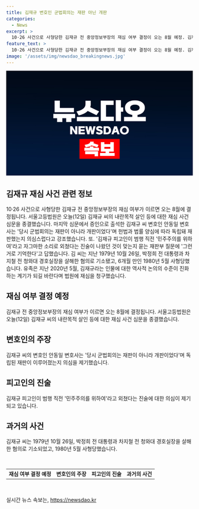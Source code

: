 ```yaml
---
title: 김재규 변호인 군법회의는 재판 아닌 개판
categories:
  - News
excerpt: >
  10·26 사건으로 사형당한 김재규 전 중앙정보부장의 재심 여부 결정이 오는 8월 예정. 김재규 씨의 내란목적 살인 등에 대한 재심 종결, 변호인은 군법회의의 공정성 의심 표명. 김재규 피고인의 진술과 유족의 재심 청구에 주목. ※ YTN 뉴스 [카카오톡] YTN 검색 후 채널 추가 [전화] 02-398-8585 [메일] social@ytn.co.kr
feature_text: >
  10·26 사건으로 사형당한 김재규 전 중앙정보부장의 재심 여부 결정이 오는 8월 예정. 김재규 씨의 내란목적 살인 등에 대한 재심 종결, 변호인은 군법회의의 공정성 의심 표명. 김재규 피고인의 진술과 유족의 재심 청구에 주목. ※ YTN 뉴스 [카카오톡] YTN 검색 후 채널 추가 [전화] 02-398-8585 [메일] social@ytn.co.kr
image: '/assets/img/newsdao_breakingnews.jpg'
---
```


<p><img src="/assets/img/newsdao_breakingnews.jpg" alt="ranknews 속보" /></p>

<h2 data-ke-size="size26">김재규 재심 사건 관련 정보</h2>

<p data-ke-size="size16">10·26 사건으로 사형당한 김재규 전 중앙정보부장의 재심 여부가 이르면 오는 8월에 결정됩니다. 서울고등법원은 오늘(12일) 김재규 씨의 내란목적 살인 등에 대한 재심 사건 심문을 종결했습니다. 마지막 심문에서 증인으로 출석한 김재규 씨 변호인 안동일 변호사는 '당시 군법회의는 재판이 아니라 개판이었다'며 헌법과 법률 양심에 따라 독립돼 재판했는지 의심스럽다고 강조했습니다. 또. '김재규 피고인이 범행 직전 '민주주의를 위하여'라고 자그마한 소리로 외쳤다는 진술이 나왔던 것이 맞는지 묻는 재판부 질문에 '그런 거로 기억한다'고 답했습니다. 김 씨는 지난 1979년 10월 26일, 박정희 전 대통령과 차지철 전 청와대 경호실장을 살해한 혐의로 기소됐고, 6개월 만인 1980년 5월 사형당했습니다. 유족은 지난 2020년 5월, 김재규라는 인물에 대한 역사적 논의의 수준이 진화하는 계기가 되길 바란다며 법원에 재심을 청구했습니다.</p>

<h2 data-ke-size="size26">재심 여부 결정 예정</h2>

<p data-ke-size="size16">김재규 전 중앙정보부장의 재심 여부가 이르면 오는 8월에 결정됩니다. 서울고등법원은 오늘(12일) 김재규 씨의 내란목적 살인 등에 대한 재심 사건 심문을 종결했습니다.</p>

<h2 data-ke-size="size26">변호인의 주장</h2>

<p data-ke-size="size16">김재규 씨의 변호인 안동일 변호사는 '당시 군법회의는 재판이 아니라 개판이었다'며 독립된 재판이 이루어졌는지 의심을 제기했습니다.</p>

<h2 data-ke-size="size26">피고인의 진술</h2>

<p data-ke-size="size16">김재규 피고인이 범행 직전 '민주주의를 위하여'라고 외쳤다는 진술에 대한 의심이 제기되고 있습니다.</p>

<h2 data-ke-size="size26">과거의 사건</h2>

<p data-ke-size="size16">김재규 씨는 1979년 10월 26일, 박정희 전 대통령과 차지철 전 청와대 경호실장을 살해한 혐의로 기소되었고, 1980년 5월 사형당했습니다.</p>

<p data-ke-size="size16">&nbsp;</p>

<table>
    <tbody>
        <tr>
            <td style="text-align: center; height: 17px;"><b>재심 여부 결정 예정</b></td>
            <td style="text-align: center; height: 17px;"><b>변호인의 주장</b></td>
            <td style="text-align: center; height: 17px;"><b>피고인의 진술</b></td>
            <td style="text-align: center; height: 17px;"><b>과거의 사건</b></td>
        </tr>
    </tbody>
</table>

<p data-ke-size="size16">&nbsp;</p>
실시간 뉴스 속보는, <a href="https://newsdao.kr" rel="dofollow">https://newsdao.kr</a>


